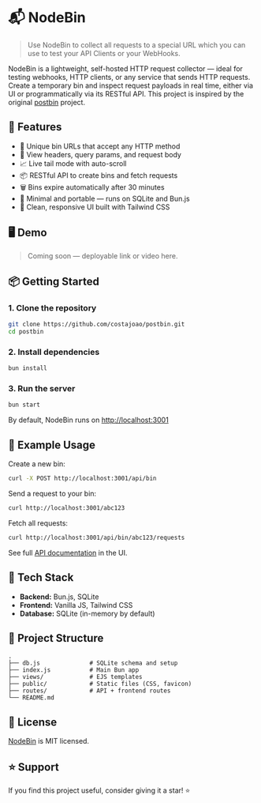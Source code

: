 # 📬 NodeBin

> Use NodeBin to collect all requests to a special URL which you can use to test your API Clients or your WebHooks.

NodeBin is a lightweight, self-hosted HTTP request collector — ideal for testing webhooks, HTTP clients, or any service that sends HTTP requests. Create a temporary bin and inspect request payloads in real time, either via UI or programmatically via its RESTful API. This project is inspired by the original [postbin](https://postb.in) project.

## 🚀 Features

- 🔗 Unique bin URLs that accept any HTTP method
- 🧪 View headers, query params, and request body
- 📈 Live tail mode with auto-scroll
- 📦 RESTful API to create bins and fetch requests
- 🗑️ Bins expire automatically after 30 minutes
- 🧼 Minimal and portable — runs on SQLite and Bun.js
- 🎨 Clean, responsive UI built with Tailwind CSS

## 🖥️ Demo

> Coming soon — deployable link or video here.

## 📦 Getting Started

### 1. Clone the repository

```bash
git clone https://github.com/costajoao/postbin.git
cd postbin
```

### 2. Install dependencies

```bash
bun install
```

### 3. Run the server

```bash
bun start
```

By default, NodeBin runs on [http://localhost:3001](http://localhost:3001)

## 🧪 Example Usage

Create a new bin:

```bash
curl -X POST http://localhost:3001/api/bin
```

Send a request to your bin:

```bash
curl http://localhost:3001/abc123
```

Fetch all requests:

```bash
curl http://localhost:3001/api/bin/abc123/requests
```

See full [API documentation](http://localhost:3001/api) in the UI.

## 🧰 Tech Stack

- **Backend:** Bun.js, SQLite
- **Frontend:** Vanilla JS, Tailwind CSS
- **Database:** SQLite (in-memory by default)

## 📂 Project Structure

```
.
├── db.js              # SQLite schema and setup
├── index.js           # Main Bun app
├── views/             # EJS templates
├── public/            # Static files (CSS, favicon)
├── routes/            # API + frontend routes
└── README.md
```

## 📄 License

[NodeBin](LICENSE) is MIT licensed.

## ⭐️ Support

If you find this project useful, consider giving it a star! ⭐
